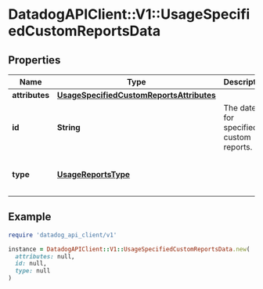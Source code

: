 # DatadogAPIClient::V1::UsageSpecifiedCustomReportsData

## Properties

| Name | Type | Description | Notes |
| ---- | ---- | ----------- | ----- |
| **attributes** | [**UsageSpecifiedCustomReportsAttributes**](UsageSpecifiedCustomReportsAttributes.md) |  | [optional] |
| **id** | **String** | The date for specified custom reports. | [optional] |
| **type** | [**UsageReportsType**](UsageReportsType.md) |  | [optional][default to &#39;reports&#39;] |

## Example

```ruby
require 'datadog_api_client/v1'

instance = DatadogAPIClient::V1::UsageSpecifiedCustomReportsData.new(
  attributes: null,
  id: null,
  type: null
)
```

